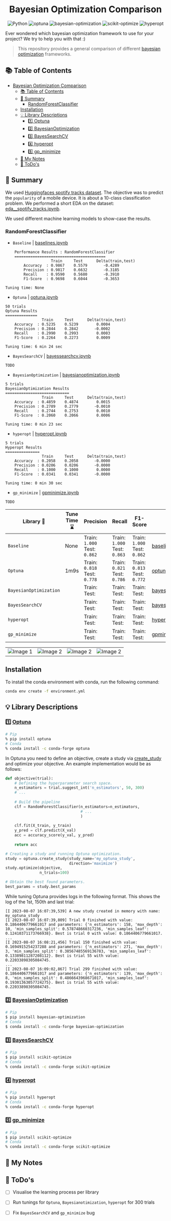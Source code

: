 <div align="center">

# Bayesian Optimization Comparison

![Python](https://img.shields.io/badge/python-3.11.4-green)
![optuna](https://img.shields.io/badge/optuna-3.2.0-blue)
![bayesian-optimization](https://img.shields.io/badge/bayesian--optimization-1.4.3-blue)
![scikit-optimize](https://img.shields.io/badge/scikit--optimize-0.9.0-blue)
![hyperopt](https://img.shields.io/badge/hyperopt-0.2.7-blue)

</div>

Ever wondered which bayesian optimization framework to use for your project? We try to help you with that :)  

> This repository provides a general comparison of different [bayesian optimization](https://en.wikipedia.org/wiki/Bayesian_optimization) frameworks. 

## :books: Table of Contents
- [Bayesian Optimization Comparison](#bayesian-optimization-comparison)
  - [:books: Table of Contents](#books-table-of-contents)
  - [:dart: Summary](#dart-summary)
    - [RandomForestClassifier](#randomforestclassifier)
  - [Installation](#installation)
  - [:bulb: Library Descriptions](#bulb-library-descriptions)
    - [:one: Optuna](#one-optuna)
    - [:two: BayesianOptimization](#two-bayesianoptimization)
    - [:three: BayesSearchCV](#three-bayessearchcv)
    - [:four: hyperopt](#four-hyperopt)
    - [:five: gp\_minimize](#five-gp_minimize)
  - [:pencil: My Notes](#pencil-my-notes)
  - [:calendar: ToDo's](#calendar-todos)

## :dart: Summary

We used [Huggingfaces spotify tracks dataset](https://huggingface.co/datasets/maharshipandya/spotify-tracks-dataset). The objective was to predict the `popularity` of a mobile device. It is about a 10-class classification problem. We performed a short EDA on the dataset: [eda__spotify_tracks.ipynb](https://github.com/PeeteKeesel/bayes-opt-battle/blob/7fed8d739c1b02c84a1eff05c0d3a44cb108e686/notebooks/huggingface__spotify_tracks/eda__spotify_tracks.ipynb).

We used different machine learning models to show-case the results. 

### RandomForestClassifier

- `Baseline` | [baselines.ipynb](https://github.com/PeeteKeesel/bayes-opt-battle/blob/9480eb9682e382fdd7bbe9e5efd4c981f2fb6173/notebooks/huggingface__spotify_tracks/baselines.ipynb)
```
    Performance Results : RandomForestClassifier 
    ========================================
                    Train     Test      Delta(train,test)   
        Accuracy  : 0.9867    0.5579       -0.4289
        Precision : 0.9817    0.6632       -0.3185
        Recall    : 0.9590    0.5680       -0.3910
        F1-Score  : 0.9698    0.6044       -0.3653

Tuning time: None
```
- `Optuna` | [optuna.ipynb](https://github.com/PeeteKeesel/bayes-opt-battle/blob/9480eb9682e382fdd7bbe9e5efd4c981f2fb6173/notebooks/huggingface__spotify_tracks/optuna.ipynb)
```
50 trials
Optuna Results
==============
                Train     Test      Delta(train,test)   
    Accuracy  : 0.5235    0.5239        0.0004
    Precision : 0.2844    0.2842       -0.0002
    Recall    : 0.2990    0.2993        0.0003
    F1-Score  : 0.2264    0.2273        0.0009

Tuning time: 6 min 24 sec
```
- `BayesSearchCV` | [bayessearchcv.ipynb](https://github.com/PeeteKeesel/bayes-opt-battle/blob/9480eb9682e382fdd7bbe9e5efd4c981f2fb6173/notebooks/huggingface__spotify_tracks/bayessearchcv.ipynb)
```
TODO
```
- `BayesianOptimization` | [bayesianoptimization.ipynb](https://github.com/PeeteKeesel/bayes-opt-battle/blob/9480eb9682e382fdd7bbe9e5efd4c981f2fb6173/notebooks/huggingface__spotify_tracks/bayesianoptimization.ipynb)
```
5 trials
BayesianOptimization Results
============================
                Train     Test      Delta(train,test)   
    Accuracy  : 0.4859    0.4874        0.0015
    Precision : 0.2789    0.2779       -0.0010
    Recall    : 0.2744    0.2753        0.0010
    F1-Score  : 0.2060    0.2066        0.0006

Tuning time: 0 min 23 sec
```
- `hyperopt` | [hyperopt.ipynb](https://github.com/PeeteKeesel/bayes-opt-battle/blob/9480eb9682e382fdd7bbe9e5efd4c981f2fb6173/notebooks/huggingface__spotify_tracks/hyperopt.ipynb)
```
5 trials
Hyperopt Results
===============
                Train     Test      Delta(train,test)   
    Accuracy  : 0.2058    0.2058       -0.0000
    Precision : 0.0206    0.0206       -0.0000
    Recall    : 0.1000    0.1000        0.0000
    F1-Score  : 0.0341    0.0341       -0.0000

Tuning time: 0 min 30 sec
```
- `gp_minimize` | [gpminimize.ipynb](https://github.com/PeeteKeesel/bayes-opt-battle/blob/9480eb9682e382fdd7bbe9e5efd4c981f2fb6173/notebooks/huggingface__spotify_tracks/gpminimize.ipynb)
```
TODO
```


| Library :robot:        | Tune Time :hourglass: | Precision | Recall | F1-Score | Notebook :closed_book: | 
| ---------------------- | ---- | ---- | ---- | ---- | ---- |
| `Baseline`             | None | Train: `1.000` <br> Test: `0.862` | Train: `1.000` <br> Test: `0.863` | Train: `1.000` <br> Test: `0.862` | [baselines.ipynb](https://github.com/PeeteKeesel/bayes-opt-battle/blob/9480eb9682e382fdd7bbe9e5efd4c981f2fb6173/notebooks/huggingface__spotify_tracks/baselines.ipynb) |
| `Optuna`               |  1m9s  | Train: `0.818` <br> Test: `0.778` | Train: `0.821` <br> Test: `0.786` | Train: `0.813` <br> Test: `0.772` | [optuna.ipynb](https://github.com/PeeteKeesel/bayes-opt-battle/blob/9480eb9682e382fdd7bbe9e5efd4c981f2fb6173/notebooks/huggingface__spotify_tracks/optuna.ipynb) |
| `BayesianOptimization` | | Train:<br> Test:| Train:<br> Test:| Train:<br> Test:| [bayesianoptimization.ipynb](https://github.com/PeeteKeesel/bayes-opt-battle/blob/9480eb9682e382fdd7bbe9e5efd4c981f2fb6173/notebooks/huggingface__spotify_tracks/bayesianoptimization.ipynb) |
| `BayesSearchCV`        | | Train:<br> Test:| Train:<br> Test:| Train:<br> Test:| [bayessearchcv.ipynb](https://github.com/PeeteKeesel/bayes-opt-battle/blob/9480eb9682e382fdd7bbe9e5efd4c981f2fb6173/notebooks/huggingface__spotify_tracks/bayessearchcv.ipynb) |
| `hyperopt`             | | Train:<br> Test:| Train:<br> Test:| Train:<br> Test:| [hyperopt.ipynb](https://github.com/PeeteKeesel/bayes-opt-battle/blob/9480eb9682e382fdd7bbe9e5efd4c981f2fb6173/notebooks/huggingface__spotify_tracks/hyperopt.ipynb) |
| `gp_minimize`          | | Train:<br> Test:| Train:<br> Test:| Train:<br> Test:| [gpminimize.ipynb](https://github.com/PeeteKeesel/bayes-opt-battle/blob/9480eb9682e382fdd7bbe9e5efd4c981f2fb6173/notebooks/huggingface__spotify_tracks/gpminimize.ipynb) |

<table>
  <tr>
    <td><img src="imgs/spotify_tracks/rfc_cm_untuned.png" alt="Image 1"></td>
    <td><img src="imgs/spotify_tracks/rfc_cm_optuna.png" alt="Image 2"></td>
    <td><img src="imgs/spotify_tracks/rfc_cm_bayesianoptimization.png" alt="Image 2"></td>
    <td><img src="imgs/spotify_tracks/rfc_cm_hyperopt.png" alt="Image 2"></td>
    <!-- <td><img src="image3.png" alt="Image 3"></td> -->
  </tr>
  <!-- <tr>
    <td><img src="image4.png" alt="Image 4"></td>
    <td><img src="image5.png" alt="Image 5"></td>
    <td><img src="image6.png" alt="Image 6"></td>
  </tr>
  <tr>
    <td><img src="image7.png" alt="Image 7"></td>
    <td><img src="image8.png" alt="Image 8"></td>
    <td><img src="image9.png" alt="Image 9"></td>
  </tr> -->
</table>

## Installation

To install the conda environment with conda, run the following command:

```bash
conda env create -f environment.yml
```

## :bulb: Library Descriptions
### :one: [Optuna](https://optuna.org/)

```bash
# Pip
% pip install optuna
# Conda
% conda install -c conda-forge optuna
```

In Optuna you need to define an objective, create a study via [create_study]() and optimize your objective. An example implementation would be as follows:

```python
def objective(trial):
    # Defining the hyperparameter search space.
    n_estimators = trial.suggest_int('n_estimators', 50, 300)
    # ...
    
    # Build the pipeline
    clf = RandomForestClassifier(n_estimators=n_estimators,
                                 # ...  
                                 )
    
    clf.fit(X_train, y_train)
    y_pred = clf.predict(X_val)
    acc = accuracy_score(y_val, y_pred)
    
    return acc

# Creating a study and running Optuna optimization.
study = optuna.create_study(study_name='my_optuna_study',
                            direction='maximize')
study.optimize(objective, 
               n_trials=100)

# Obtain the best found parameters.
best_params = study.best_params
```


While tuning Optuna provides logs in the following format. This shows the log of the 1st, 150th and last trial:

```
[I 2023-08-07 16:07:39,539] A new study created in memory with name: my_optuna_study
[I 2023-08-07 16:07:39,809] Trial 0 finished with value: 0.1864406779661017 and parameters: {'n_estimators': 158, 'max_depth': 10, 'min_samples_split': 0.578748660317236, 'min_samples_leaf': 0.12410371173766938}. Best is trial 0 with value: 0.1864406779661017.
...
[I 2023-08-07 16:08:21,456] Trial 150 finished with value: 0.1694915254237288 and parameters: {'n_estimators': 271, 'max_depth': 3, 'min_samples_split': 0.38567485569136783, 'min_samples_leaf': 0.13389811287208112}. Best is trial 55 with value: 0.22033898305084745.
...
[I 2023-08-07 16:09:02,867] Trial 299 finished with value: 0.1864406779661017 and parameters: {'n_estimators': 139, 'max_depth': 8, 'min_samples_split': 0.4866643968671017, 'min_samples_leaf': 0.19301363057724275}. Best is trial 55 with value: 0.22033898305084745.
```

### :two: [BayesianOptimization](https://github.com/bayesian-optimization/BayesianOptimization)

```bash
# Pip
$ pip install bayesian-optimization
# Conda
$ conda install -c conda-forge bayesian-optimization
```

### :three: [BayesSearchCV](https://scikit-optimize.github.io/stable/modules/generated/skopt.BayesSearchCV.html)

```bash
# Pip
$ pip install scikit-optimize
# Conda
% conda install -c conda-forge scikit-optimize
```

### :four: [hyperopt](http://hyperopt.github.io/hyperopt/)

```bash
# Pip
% pip install hyperopt
# Conda
% conda install -c conda-forge hyperopt
```

### :five: [gp_minimize](https://scikit-optimize.github.io/stable/modules/generated/skopt.gp_minimize.html)

```bash
# Pip
$ pip install scikit-optimize
# Conda
% conda install -c conda-forge scikit-optimize
```

## :pencil: My Notes 



## :calendar: ToDo's

- [ ] Visualise the learning process per library
- [ ] Run tunings for `Optuna`, `Bayesianotimization`, `hyperopt` for 300 trials
- [ ] Fix `BayesSearchCV` and `gp_minimize` bug

